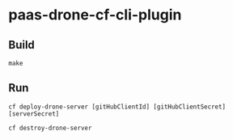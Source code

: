# paas-drone-cf-cli-plugin

## Build

`make`

## Run

`cf deploy-drone-server [gitHubClientId] [gitHubClientSecret] [serverSecret]`

`cf destroy-drone-server`
